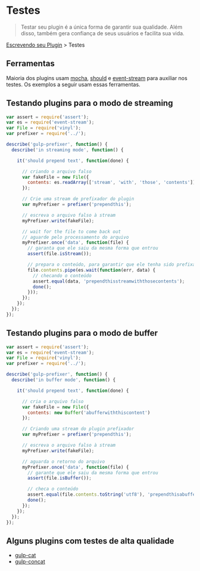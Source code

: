 # Testes

> Testar seu plugin é a única forma de garantir sua qualidade. Além disso, também gera confiança de seus usuários e facilita sua vida.

[Escrevendo seu Plugin](README.md) > Testes

## Ferramentas

Maioria dos plugins usam [mocha](https://github.com/mochajs/mocha), [should](https://github.com/shouldjs/should.js) e [event-stream](https://github.com/dominictarr/event-stream) para auxiliar nos testes. Os exemplos a seguir usam essas ferramentas.


## Testando plugins para o modo de streaming

```js
var assert = require('assert');
var es = require('event-stream');
var File = require('vinyl');
var prefixer = require('../');

describe('gulp-prefixer', function() {
  describe('in streaming mode', function() {

    it('should prepend text', function(done) {

      // criando o arquivo falso 
      var fakeFile = new File({
        contents: es.readArray(['stream', 'with', 'those', 'contents'])
      });

      // Crie uma stream de prefixador do plugin
      var myPrefixer = prefixer('prependthis');

      // escreva o arquivo falso à stream
      myPrefixer.write(fakeFile);

      // wait for the file to come back out
      // aguarde pelo processamento do arquivo
      myPrefixer.once('data', function(file) {
        // garanta que ele saiu da mesma forma que entrou
        assert(file.isStream());

        // prepara o conteúdo, para garantir que ele tenha sido prefixado
        file.contents.pipe(es.wait(function(err, data) {
          // checando o conteúdo
          assert.equal(data, 'prependthisstreamwiththosecontents');
          done();
        }));
      });
    });
  });
});
```


## Testando plugins para o modo de buffer

```js
var assert = require('assert');
var es = require('event-stream');
var File = require('vinyl');
var prefixer = require('../');

describe('gulp-prefixer', function() {
  describe('in buffer mode', function() {

    it('should prepend text', function(done) {

      // cria o arquivo falso
      var fakeFile = new File({
        contents: new Buffer('abufferwiththiscontent')
      });

      // Criando uma stream do plugin prefixador
      var myPrefixer = prefixer('prependthis');

      // escreva o arquivo falso à stream
      myPrefixer.write(fakeFile);

      // aguarda o retorno do arquivo
      myPrefixer.once('data', function(file) {
        // garante que ele saiu da mesma forma que entrou
        assert(file.isBuffer());

        // checa o conteúdo
        assert.equal(file.contents.toString('utf8'), 'prependthisabufferwiththiscontent');
        done();
      });
    });
  });
});
```

## Alguns plugins com testes de alta qualidade

* [gulp-cat](https://github.com/ben-eb/gulp-cat/blob/master/test.js)
* [gulp-concat](https://github.com/contra/gulp-concat/blob/master/test/main.js)
